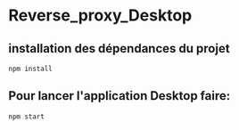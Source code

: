 # Reverse_proxy_Desktop
## installation des dépendances du projet

```console
npm install
```

## Pour lancer l'application Desktop faire:
```console
npm start
```
